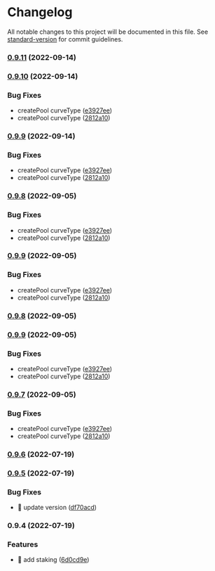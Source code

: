 # Changelog

All notable changes to this project will be documented in this file. See [standard-version](https://github.com/conventional-changelog/standard-version) for commit guidelines.

### [0.9.11](https://github.com/pngfi/typescript-sdk/compare/v0.9.10...v0.9.11) (2022-09-14)

### [0.9.10](https://github.com/pngfi/typescript-sdk/compare/v0.9.6...v0.9.10) (2022-09-14)


### Bug Fixes

* createPool curveType ([e3927ee](https://github.com/pngfi/typescript-sdk/commit/e3927ee3eaef47cdba640c5a61d69958eae0eb06))
* createPool curveType ([2812a10](https://github.com/pngfi/typescript-sdk/commit/2812a10770a5083278a8b4bbe9258e3ae2b7a50a))

### [0.9.9](https://github.com/pngfi/typescript-sdk/compare/v0.9.6...v0.9.9) (2022-09-14)


### Bug Fixes

* createPool curveType ([e3927ee](https://github.com/pngfi/typescript-sdk/commit/e3927ee3eaef47cdba640c5a61d69958eae0eb06))
* createPool curveType ([2812a10](https://github.com/pngfi/typescript-sdk/commit/2812a10770a5083278a8b4bbe9258e3ae2b7a50a))

### [0.9.8](https://github.com/pngfi/typescript-sdk/compare/v0.9.6...v0.9.8) (2022-09-05)


### Bug Fixes

* createPool curveType ([e3927ee](https://github.com/pngfi/typescript-sdk/commit/e3927ee3eaef47cdba640c5a61d69958eae0eb06))
* createPool curveType ([2812a10](https://github.com/pngfi/typescript-sdk/commit/2812a10770a5083278a8b4bbe9258e3ae2b7a50a))

### [0.9.9](https://github.com/pngfi/typescript-sdk/compare/v0.9.6...v0.9.9) (2022-09-05)


### Bug Fixes

* createPool curveType ([e3927ee](https://github.com/pngfi/typescript-sdk/commit/e3927ee3eaef47cdba640c5a61d69958eae0eb06))
* createPool curveType ([2812a10](https://github.com/pngfi/typescript-sdk/commit/2812a10770a5083278a8b4bbe9258e3ae2b7a50a))

### [0.9.8](https://github.com/pngfi/typescript-sdk/compare/v0.9.9...v0.9.8) (2022-09-05)

### [0.9.9](https://github.com/pngfi/typescript-sdk/compare/v0.9.6...v0.9.9) (2022-09-05)


### Bug Fixes

* createPool curveType ([e3927ee](https://github.com/pngfi/typescript-sdk/commit/e3927ee3eaef47cdba640c5a61d69958eae0eb06))
* createPool curveType ([2812a10](https://github.com/pngfi/typescript-sdk/commit/2812a10770a5083278a8b4bbe9258e3ae2b7a50a))

### [0.9.7](https://github.com/pngfi/typescript-sdk/compare/v0.9.6...v0.9.7) (2022-09-05)


### Bug Fixes

* createPool curveType ([e3927ee](https://github.com/pngfi/typescript-sdk/commit/e3927ee3eaef47cdba640c5a61d69958eae0eb06))
* createPool curveType ([2812a10](https://github.com/pngfi/typescript-sdk/commit/2812a10770a5083278a8b4bbe9258e3ae2b7a50a))

### [0.9.6](https://github.com/pngfi/typescript-sdk/compare/v0.9.5...v0.9.6) (2022-07-19)

### [0.9.5](https://github.com/pngfi/typescript-sdk/compare/v0.9.4...v0.9.5) (2022-07-19)


### Bug Fixes

* 🐛 update version ([df70acd](https://github.com/pngfi/typescript-sdk/commit/df70acd08a5c79251329485a8d0e32d491962834))

### 0.9.4 (2022-07-19)


### Features

* 🎸 add staking ([6d0cd9e](https://github.com/pngfi/typescript-sdk/commit/6d0cd9ea7c3af0fb6127343e15991b70cc489970))
